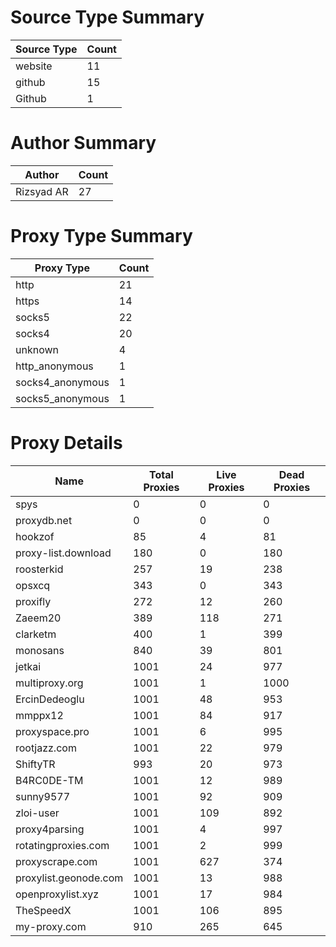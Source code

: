 # Source Type Summary

| Source Type | Count |
|-------------|-------|
| website | 11 |
| github | 15 |
| Github | 1 |


# Author Summary

| Author | Count |
|--------|-------|
| Rizsyad AR | 27 |


# Proxy Type Summary

| Proxy Type | Count |
|------------|-------|
| http | 21 |
| https | 14 |
| socks5 | 22 |
| socks4 | 20 |
| unknown | 4 |
| http_anonymous | 1 |
| socks4_anonymous | 1 |
| socks5_anonymous | 1 |


# Proxy Details

| Name | Total Proxies | Live Proxies | Dead Proxies |
|------|---------------|--------------|---------------|
| spys | 0 | 0 | 0 |
| proxydb.net | 0 | 0 | 0 |
| hookzof | 85 | 4 | 81 |
| proxy-list.download | 180 | 0 | 180 |
| roosterkid | 257 | 19 | 238 |
| opsxcq | 343 | 0 | 343 |
| proxifly | 272 | 12 | 260 |
| Zaeem20 | 389 | 118 | 271 |
| clarketm | 400 | 1 | 399 |
| monosans | 840 | 39 | 801 |
| jetkai | 1001 | 24 | 977 |
| multiproxy.org | 1001 | 1 | 1000 |
| ErcinDedeoglu | 1001 | 48 | 953 |
| mmppx12 | 1001 | 84 | 917 |
| proxyspace.pro | 1001 | 6 | 995 |
| rootjazz.com | 1001 | 22 | 979 |
| ShiftyTR | 993 | 20 | 973 |
| B4RC0DE-TM | 1001 | 12 | 989 |
| sunny9577 | 1001 | 92 | 909 |
| zloi-user | 1001 | 109 | 892 |
| proxy4parsing | 1001 | 4 | 997 |
| rotatingproxies.com | 1001 | 2 | 999 |
| proxyscrape.com | 1001 | 627 | 374 |
| proxylist.geonode.com | 1001 | 13 | 988 |
| openproxylist.xyz | 1001 | 17 | 984 |
| TheSpeedX | 1001 | 106 | 895 |
| my-proxy.com | 910 | 265 | 645 |
